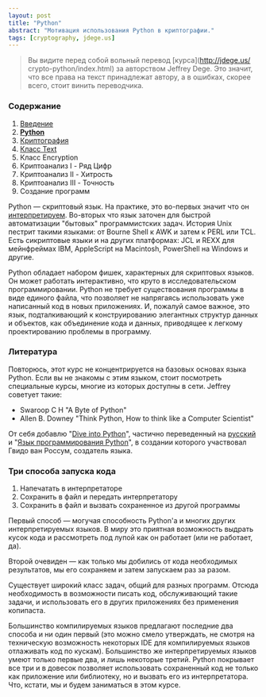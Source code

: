 ```yaml
---
layout: post
title: "Python"
abstract: "Мотивация использования Python в криптографии."
tags: [cryptography, jdege.us]
---
```

> Вы видите перед собой вольный перевод [курса](http://jdege.us/
> crypto-python/index.html) за авторством Jeffrey Dege.
> Это значит, что все права на текст принадлежат автору, а в ошибках,
> скорее всего, стоит винить переводчика.

### Содержание

1. <a href='/posts/jdege'>Введение</a>
2. <a href='/posts/jdege-python'><b>Python</b></a>
3. <a href='/posts/jdege-cryptography'>Криптография</a>
4. <a href='/posts/jdege-text'>Класс Text</a>
5. Класс Encryption
6. Криптоанализ I - Ряд Цифр
7. Криптоанализ II - Хитрость
8. Криптоанализ III - Точность
9. Создание программ

Python — скриптовый язык. На практике, это во-первых значит что он [интерпретируем](
http://ru.wikipedia.org/wiki/Интерпретируемый_язык_программирования).
Во-вторых что язык заточен для быстрой автоматизации "бытовых" программистских задач.
История Unix пестрит такими языками: от Bourne Shell к AWK и затем к PERL или TCL.
Есть сикриптовые языки и на других платформах: JCL и REXX для мейнфреймах IBM,
AppleScript на Macintosh, PowerShell на Windows и другие.

Python обладает набором фишек, характерных для скриптовых языков. Он может
работать интерактивно, что круто в исследовательском программировании.
Python не требует существования программы в виде единого файла, что позволяет
не напрягаясь использовать уже написанный код в новых приложениях.
И, пожалуй самое важное, это язык, подталкивающий к конструированию
элегантных структур данных и объектов, как объединение кода и данных,
приводящее к легкому проектированию проблемы в программу.

### Литература

Повторюсь, этот курс не концентрируется на базовых основах языка Python. Если вы
не знакомы с этим языком, стоит посмотреть специальные курсы, многие из которых
доступны в сети. Jeffrey советует такие:

* Swaroop C H "A Byte of Python"
* Allen B. Downey "Think Python, How to think like a Computer Scientist"

От себя добавлю "[Dive into Python](http://www.diveintopython.net/)", частично переведенный
на [русский](http://diveinto.python.ru/toc.html) и "[Язык программирования Python](
http://www.python.ru/files/book-ods.pdf)", в создании которого участвовал Гвидо ван
Россум, создатель языка.

### Три способа запуска кода

1. Напечатать в интерпретаторе
2. Сохранить в файл и передать интерпретатору
3. Сохранить в файл и вызвать сохраненное из другой программы

Первый способ — могучая способность Python'а и многих других интерпретируемых языков.
В миру это приятная возможность выдрать кусок кода и рассмотреть под лупой как он
работает (или не работает, да).

Второй очевиден — как только мы добились от кода необходимых результатов, мы его
сохраняем и затем запускаем раз за разом.

Существует широкий класс задач, общий для разных программ. Отсюда необходимость в
возможности писать код, обслуживающий такие задачи, и использовать его в других
приложениях без применения копипаста.

Большинство компилируемых языков предлагают последние два способа и ни один первый
(это можно смело утверждать, не смотря на техническую возможность некоторых IDE
для компилируемых языков отлаживать код по кускам).
Большинство же интерпретируемых языков умеют только первые два, и лишь некоторые третий.
Python покрывает все три и в довесок позволяет использовать сохраненный код не только
как приложение или библиотеку, но и вызвать его из интерпретатора. Что, кстати, мы и
будем заниматься в этом курсе.
